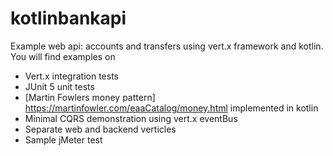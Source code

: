 # kotlinbankapi

Example web api: accounts and transfers using vert.x framework and kotlin. You will find examples on

* Vert.x integration tests
* JUnit 5 unit tests
* [Martin Fowlers money pattern] https://martinfowler.com/eaaCatalog/money.html implemented in kotlin
* Minimal CQRS demonstration using vert.x eventBus
* Separate web and backend verticles
* Sample jMeter test

